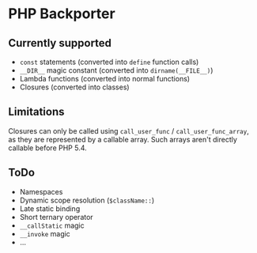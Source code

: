 PHP Backporter
==============

Currently supported
-------------------

* `const` statements (converted into `define` function calls)
* `__DIR__` magic constant (converted into `dirname(__FILE__)`)
* Lambda functions (converted into normal functions)
* Closures (converted into classes)

Limitations
-----------

Closures can only be called using `call_user_func` / `call_user_func_array`, as they are represented
by a callable array. Such arrays aren't directly callable before PHP 5.4.

ToDo
----

* Namespaces
* Dynamic scope resolution (`$className::`)
* Late static binding
* Short ternary operator
* `__callStatic` magic
* `__invoke` magic
* ...